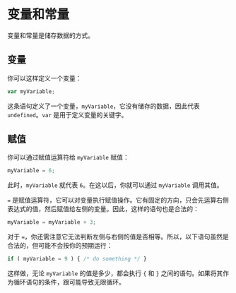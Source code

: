 # 变量和常量

变量和常量是储存数据的方式。

## 变量

你可以这样定义一个变量：

```js
var myVariable;
```

这条语句定义了一个变量，`myVariable`，它没有储存的数据，因此代表 `undefined`。`var` 是用于定义变量的关键字。

## 赋值

你可以通过赋值运算符给 `myVariable` 赋值：

```js
myVariable = 6;
```

此时，`myVariable` 就代表 `6`。在这以后，你就可以通过 `myVariable` 调用其值。

`=` 是赋值运算符，它可以对变量执行赋值操作。它有固定的方向，只会先运算右侧表达式的值，然后赋值给左侧的变量。因此，这样的语句也是合法的：

```js
myVariable = myVariable + 3;
```

对于 `=`，你还需注意它无法判断左侧与右侧的值是否相等。所以，以下语句虽然是合法的，但可能不会按你的预期运行：

```js
if ( myVariable = 9 ) { /* do something */ }
```

这样做，无论 `myVariable` 的值是多少，都会执行 `{` 和 `}` 之间的语句。如果将其作为循环语句的条件，跟可能导致无限循环。
